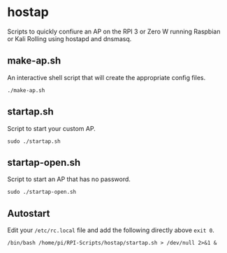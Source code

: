 # hostap
Scripts to quickly confiure an AP on the RPI 3 or Zero W running Raspbian or Kali Rolling using hostapd and dnsmasq.

## make-ap.sh
An interactive shell script that will create the appropriate config files.

`./make-ap.sh`
	
## startap.sh
Script to start your custom AP.

`sudo ./startap.sh`

## startap-open.sh
Script to start an AP that has no password.

`sudo ./startap-open.sh`

## Autostart
Edit your `/etc/rc.local` file and add the following directly above `exit 0`.

`/bin/bash /home/pi/RPI-Scripts/hostap/startap.sh > /dev/null 2>&1 &`
